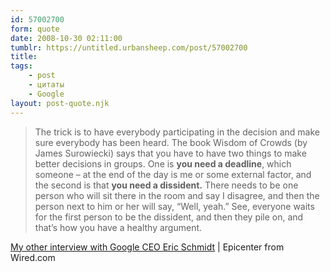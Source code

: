 ```yaml
---
id: 57002700
form: quote
date: 2008-10-30 02:11:00
tumblr: https://untitled.urbansheep.com/post/57002700
title: 
tags:
    - post
    - цитаты
    - Google
layout: post-quote.njk
---
```


<blockquote>
The trick is to have everybody participating in the decision and make sure everybody has been heard. The book Wisdom of Crowds (by James Surowiecki) says that you have to have two things to make better decisions in groups. One is <strong>you need a deadline</strong>, which someone &ndash; at the end of the day is me or some external factor, and the second is that <strong>you need a dissident.</strong> There needs to be one person who will sit there in the room and say I disagree, and then the person next to him or her will say, &ldquo;Well, yeah.&rdquo; See, everyone waits for the first person to be the dissident, and then they pile on, and that&rsquo;s how you have a healthy argument.
</blockquote>

<a href="http://blog.wired.com/business/2007/04/my_other_interv_1.html">My other interview with Google CEO Eric Schmidt</a> | Epicenter from Wired.com
